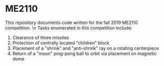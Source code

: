 # ME2110

This repository documents code written for the fall 2019 ME2110 competition. \n 
Tasks enumerated in this competition include:
1) Clearance of three missiles
2) Protection of centrally located "children" block
3) Placement of a "shrink" and "anti-shrink" ray on a rotating centerpiece
4) Return of a "moon" ping-pong ball to orbit via placement on magnetic dome
